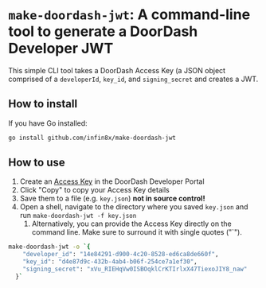 # `make-doordash-jwt`: A command-line tool to generate a DoorDash Developer JWT

This simple CLI tool takes a DoorDash Access Key (a JSON object comprised of a `developerId`, `key_id`, and `signing_secret` and creates a JWT.

## How to install

If you have Go installed:

```sh
go install github.com/infin8x/make-doordash-jwt
```

## How to use

1. Create an [Access Key](https://developer.doordash.com/portal/integration/drive/credentials) in the DoorDash Developer Portal
1. Click "Copy" to copy your Access Key details
1. Save them to a file (e.g. `key.json`) **not in source control!**
1. Open a shell, navigate to the directory where you saved `key.json` and run `make-doordash-jwt -f key.json`
    1. Alternatively, you can provide the Access Key directly on the command line. Make sure to surround it with single quotes ("`").
  
```sh
make-doordash-jwt -o `{
    "developer_id": "14e84291-d900-4c20-8528-ed6ca8de660f",
    "key_id": "d4e87d9c-432b-4ab4-b06f-254ce7a1ef30",
    "signing_secret": "xVu_RIEHqVw0ISBOqklCrKTIrlxX47TiexoJIY8_naw"
  }`
```
